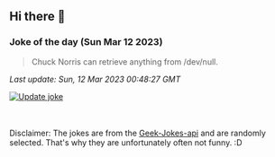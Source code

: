 ## Hi there 👋

### Joke of the day (Sun Mar 12 2023)
<!-- joke -->
>Chuck Norris can retrieve anything from /dev/null.
<!-- /joke -->

*Last update: Sun, 12 Mar 2023 00:48:27 GMT*

[![Update joke](https://github.com/nclskfm/nclskfm/actions/workflows/joke.yml/badge.svg)](https://github.com/nclskfm/nclskfm/actions/workflows/joke.yml)

<br><br>
Disclaimer: The jokes are from the [Geek-Jokes-api](https://github.com/sameerkumar18/geek-joke-api) and are randomly selected. That's why they are unfortunately often not funny. :D
